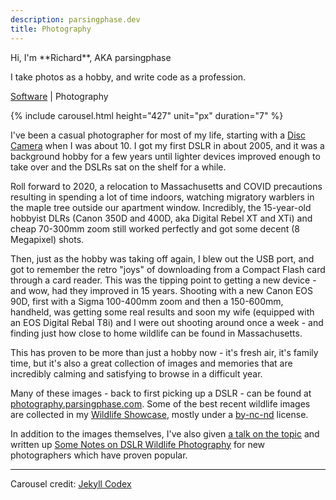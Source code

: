```yaml
---
description: parsingphase.dev
title: Photography
---
```

<link rel="stylesheet" href="https://use.fontawesome.com/releases/v5.8.2/css/all.css" integrity="sha384-oS3vJWv+0UjzBfQzYUhtDYW+Pj2yciDJxpsK1OYPAYjqT085Qq/1cq5FLXAZQ7Ay" crossorigin="anonymous">
Hi, I'm **Richard**, AKA parsingphase

I take photos as a hobby, and write code as a profession.

<p class="nav"><a href="/"> <i class="fas fa-laptop-code"></i> Software</a> | <i class="fas fa-camera"></i> Photography</p>

{% include carousel.html height="427" unit="px" duration="7" %}

I've been a casual photographer for most of my life, starting with a [Disc Camera](https://clickamericana.com/media/photography/what-happened-to-kodak-disc-camera-debuted-in-1982) when I was about 10.
I got my first DSLR in about 2005, and it was a background hobby for a few years until lighter devices improved enough to take over and 
the DSLRs sat on the shelf for a while.

Roll forward to 2020, a relocation to Massachusetts and COVID precautions resulting in spending a lot of time indoors, watching migratory warblers in
the maple tree outside our apartment window. Incredibly, the 15-year-old hobbyist DLRs (Canon 350D and 400D, aka Digital Rebel XT and XTi) and cheap 70-300mm 
zoom still worked perfectly and got some decent (8 Megapixel) shots.

Then, just as the hobby was taking off again, I blew out the USB port, and got to remember the retro "joys" of downloading from a Compact Flash card
through a card reader. This was the tipping point to getting a new device - and wow, had they improved in 15 years. Shooting with a new Canon EOS 90D, 
first with a Sigma 100-400mm zoom and then a 150-600mm, handheld, was getting some real results and soon my wife (equipped with an EOS Digital Rebal T8i) 
and I were out shooting around once a week - and finding just how close to home wildlife can be found in Massachusetts.

This has proven to be more than just a hobby now - it's fresh air, it's family time, but it's also a great collection of images and memories
that are incredibly calming and satisfying to browse in a difficult year.

Many of these images - back to first picking up a DSLR - can be found at <br />
<i class="fas fa-globe"></i> [photography.parsingphase.com](https://photography.parsingphase.com). 
Some of the best recent wildlife images are collected in my <i class="fab fa-flickr"></i> [Wildlife Showcase](https://www.flickr.com/photos/parsingphase/albums/72157717026953392), mostly
under a <i class="fab fa-creative-commons"></i> [by-nc-nd](https://creativecommons.org/licenses/by-nc-nd/2.0/) license.

In addition to the images themselves, I've also given <i class="far fa-images"></i>
 [a talk on the topic](https://www.dropbox.com/s/g5wvf6jg6kpxwep/WildlifePhotographyWithPreamble.pdf)
 and written up <i class="fab fa-medium"></i>
[Some Notes on DSLR Wildlife Photography](https://medium.com/@parsingphase/some-notes-on-wildlife-photography-6370ea4f8965) for new photographers 
which have proven popular.

----

Carousel credit: [Jekyll Codex](https://jekyllcodex.org/without-plugin/slider)